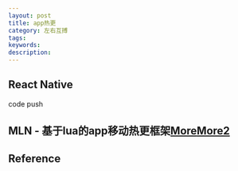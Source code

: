 ```yaml
---
layout: post
title: app热更
category: 左右互搏
tags: 
keywords: 
description: 
---
```


## React Native

code push

## MLN - 基于lua的app移动热更框架[More](https://juejin.cn/post/6844904045862191112)[More2](https://github.com/momotech/MLN)

## Reference

